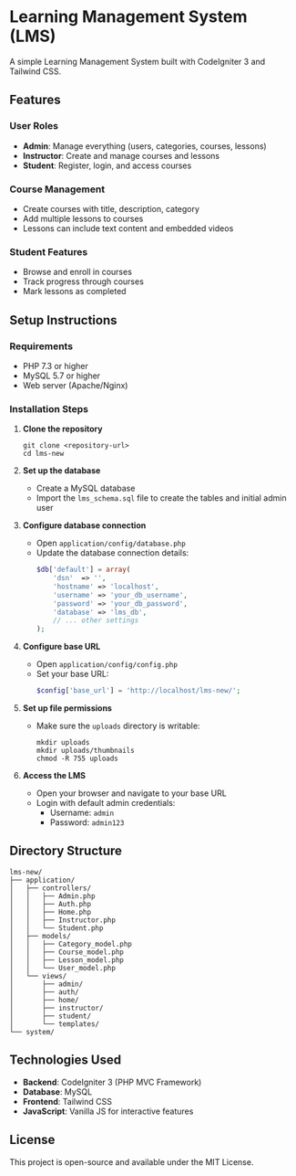 # Learning Management System (LMS)

A simple Learning Management System built with CodeIgniter 3 and Tailwind CSS.

## Features

### User Roles

- **Admin**: Manage everything (users, categories, courses, lessons)
- **Instructor**: Create and manage courses and lessons
- **Student**: Register, login, and access courses

### Course Management

- Create courses with title, description, category
- Add multiple lessons to courses
- Lessons can include text content and embedded videos

### Student Features

- Browse and enroll in courses
- Track progress through courses
- Mark lessons as completed

## Setup Instructions

### Requirements

- PHP 7.3 or higher
- MySQL 5.7 or higher
- Web server (Apache/Nginx)

### Installation Steps

1. **Clone the repository**

   ```
   git clone <repository-url>
   cd lms-new
   ```

2. **Set up the database**

   - Create a MySQL database
   - Import the `lms_schema.sql` file to create the tables and initial admin user

3. **Configure database connection**

   - Open `application/config/database.php`
   - Update the database connection details:
     ```php
     $db['default'] = array(
         'dsn'	=> '',
         'hostname' => 'localhost',
         'username' => 'your_db_username',
         'password' => 'your_db_password',
         'database' => 'lms_db',
         // ... other settings
     );
     ```

4. **Configure base URL**

   - Open `application/config/config.php`
   - Set your base URL:
     ```php
     $config['base_url'] = 'http://localhost/lms-new/';
     ```

5. **Set up file permissions**

   - Make sure the `uploads` directory is writable:
     ```
     mkdir uploads
     mkdir uploads/thumbnails
     chmod -R 755 uploads
     ```

6. **Access the LMS**
   - Open your browser and navigate to your base URL
   - Login with default admin credentials:
     - Username: `admin`
     - Password: `admin123`

## Directory Structure

```
lms-new/
├── application/
│   ├── controllers/
│   │   ├── Admin.php
│   │   ├── Auth.php
│   │   ├── Home.php
│   │   ├── Instructor.php
│   │   └── Student.php
│   ├── models/
│   │   ├── Category_model.php
│   │   ├── Course_model.php
│   │   ├── Lesson_model.php
│   │   └── User_model.php
│   └── views/
│       ├── admin/
│       ├── auth/
│       ├── home/
│       ├── instructor/
│       ├── student/
│       └── templates/
└── system/
```

## Technologies Used

- **Backend**: CodeIgniter 3 (PHP MVC Framework)
- **Database**: MySQL
- **Frontend**: Tailwind CSS
- **JavaScript**: Vanilla JS for interactive features

## License

This project is open-source and available under the MIT License.
